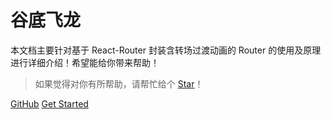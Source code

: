 # 谷底飞龙

本文档主要针对基于 React-Router 封装含转场过渡动画的 Router 的使用及原理进行详细介绍！希望能给你带来帮助！

> 如果觉得对你有所帮助，请帮忙给个 [Star](https://github.com/JackXJR/react-router-virgo)！

[GitHub](https://github.com/JackXJR/react-router-virgo)
[Get Started](README.md)
